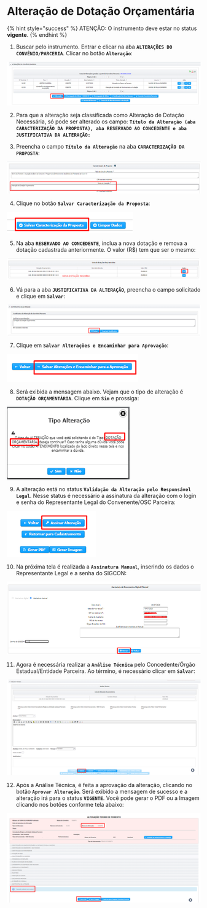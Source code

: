 # Alteração de Dotação Orçamentária

{% hint style="success" %}
ATENÇÃO: O instrumento deve estar no status **vigente**.
{% endhint %}

1. Buscar pelo instrumento. Entrar e clicar na aba **`ALTERAÇÕES DO CONVÊNIO/PARCERIA`**. Clicar no botão **`Alteração`**:

![](../../../.gitbook/assets/image%20%28301%29.png)

2. Para que a alteração seja classificada como Alteração de Dotação Necessária, só pode ser alterado os campo: **`Título da Alteração (aba CARACTERIZAÇÃO DA PROPOSTA), aba RESERVADO AO CONCEDENTE e aba JUSTIFICATIVA DA ALTERAÇÃO:`**

3. Preencha o campo **`Título da Alteração`** na aba **`CARACTERIZAÇÃO DA PROPOSTA`**:

![](../../../.gitbook/assets/image%20%28317%29.png)

4. Clique no botão **`Salvar Caracterização da Proposta`**:

![](../../../.gitbook/assets/image%20%28318%29.png)

5. Na aba **`RESERVADO AO CONCEDENTE`**, inclua a nova dotação e remova a dotação cadastrada anteriormente. O valor \(R$\) tem que ser o mesmo:

![](../../../.gitbook/assets/image%20%28339%29.png)

6. Vá para a aba **`JUSTIFICATIVA DA ALTERAÇÃO`**, preencha o campo solicitado e clique em **`Salvar`**:

![](../../../.gitbook/assets/image%20%28334%29.png)

7. Clique em **`Salvar Alterações e Encaminhar para Aprovação`**:

![](../../../.gitbook/assets/image%20%28313%29.png)

8. Será exibida a mensagem abaixo. Vejam que o tipo de alteração é **`DOTAÇÃO ORÇAMENTÁRIA`**. Clique em **`Sim`** e prossiga:

![](../../../.gitbook/assets/image%20%28331%29.png)

9. A alteração está no status **`Validação da Alteração pelo Responsável Legal`**. Nesse status é necessário a assinatura da alteração com o login e senha do Representante Legal do Convenente/OSC Parceira:

![](../../../.gitbook/assets/image%20%28330%29.png)

10. Na próxima tela é realizada a **`Assinatura Manual`**, inserindo os dados o Representante Legal e a senha do SIGCON:

![](../../../.gitbook/assets/image%20%28302%29.png)

11. Agora é necessária realizar a **`Análise Técnica`** pelo Concedente/Órgão Estadual/Entidade Parceira. Ao término, é necessário clicar em **`Salvar`**:

![](../../../.gitbook/assets/image%20%28310%29.png)



12. Após a Análise Técnica, é feita a aprovação da alteração, clicando no botão **`Aprovar Alteração`**. Será exibido a mensagem de sucesso e a alteração irá para o status **`VIGENTE`**. Você pode gerar o PDF ou a Imagem clicando nos botões conforme tela abaixo:

![](../../../.gitbook/assets/image%20%28333%29.png)

